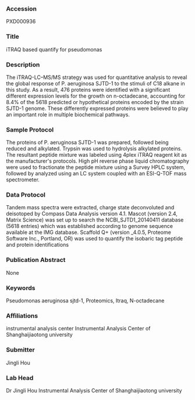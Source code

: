 ### Accession
PXD000936

### Title
iTRAQ based quantify for pseudomonas

### Description
The iTRAQ-LC–MS/MS strategy was used for quantitative analysis to reveal the global response of P. aeruginosa SJTD-1 to the stimuli of C18 alkane in this study. As a result, 476 proteins were identified with a significant different expression levels for the growth on n-octadecane, accounting for 8.4% of the 5618 predicted or hypothetical proteins encoded by the strain SJTD-1 genome. These differently expressed proteins were believed to play an important role in multiple biochemical pathways.

### Sample Protocol
The proteins of P. aeruginosa SJTD-1 was prepared, followed being reduced and alkylated. Trypsin was used to hydrolysis alkylated proteins. The resultant peptide mixture was labeled using 4plex iTRAQ reagent kit as the manufacturer's protocols. High pH reverse phase liquid chromatography were used to fractionate the peptide mixture using a Survey HPLC system, followed by analyzed using an LC system coupled with an ESI-Q-TOF mass spectrometer.

### Data Protocol
Tandem mass spectra were extracted, charge state deconvoluted and deisotoped by Compass Data Analysis version 4.1. Mascot (version 2.4, Matrix Science) was set up to search the NCBI_SJTD1_20140411 database (5618 entries) which was established according to genome sequence available at the IMG database. Scaffold Q+ (version _4.0.5, Proteome Software Inc., Portland, OR) was used to quantify the isobaric tag peptide and protein identifications

### Publication Abstract
None

### Keywords
Pseudomonas aeruginosa sjtd-1, Proteomics, Itraq, N-octadecane

### Affiliations
instrumental analysis center
Instrumental Analysis Center of Shanghaijiaotong university

### Submitter
Jingli Hou

### Lab Head
Dr Jingli Hou
Instrumental Analysis Center of Shanghaijiaotong university


